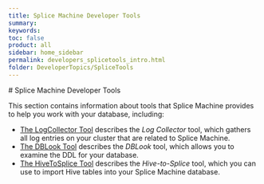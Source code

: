 ```yaml
---
title: Splice Machine Developer Tools
summary:
keywords:
toc: false
product: all
sidebar: home_sidebar
permalink: developers_splicetools_intro.html
folder: DeveloperTopics/SpliceTools
---
```

<section>
<div class="TopicContent" data-swiftype-index="true" markdown="1">
# Splice Machine Developer Tools

This section contains information about tools that Splice Machine provides to help you work with your database, including:

* [The LogCollector Tool](developers_splicetools_logcollector.html) describes the *Log Collector* tool, which gathers all log entries on your cluster that are related to Splice Machine.
* [The DBLook Tool](developers_splicetools_dblook.html) describes the *DBLook* tool, which allows you to examine the DDL for your database.
* [The HiveToSplice Tool](developers_splicetools_hivetosplice.html) describes the *Hive-to-Splice* tool, which you can use to import Hive tables into your Splice Machine database.

</div>
</section>
